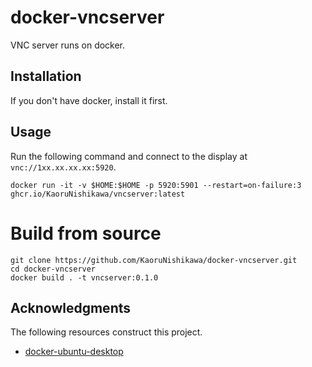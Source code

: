 # docker-vncserver

VNC server runs on docker.

## Installation

If you don't have docker, install it first.

## Usage

Run the following command and connect to the display at `vnc://1xx.xx.xx.xx:5920`.

```shell
docker run -it -v $HOME:$HOME -p 5920:5901 --restart=on-failure:3 ghcr.io/KaoruNishikawa/vncserver:latest
```

# Build from source

```shell
git clone https://github.com/KaoruNishikawa/docker-vncserver.git
cd docker-vncserver
docker build . -t vncserver:0.1.0
```

## Acknowledgments

The following resources construct this project.

- [docker-ubuntu-desktop](https://github.com/queeno/docker-ubuntu-desktop)

